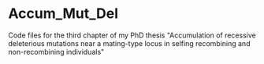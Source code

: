 # Accum_Mut_Del
Code files for the third chapter of my PhD thesis "Accumulation of recessive deleterious mutations near a mating-type locus in selfing recombining and non-recombining individuals"
